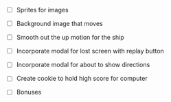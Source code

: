 - [ ] Sprites for images
- [ ] Background image that moves
- [ ] Smooth out the up motion for the ship
- [ ] Incorporate modal for lost screen with replay button
- [ ] Incorporate modal for about to show directions
- [ ] Create cookie to hold high score for computer

- [ ] Bonuses
